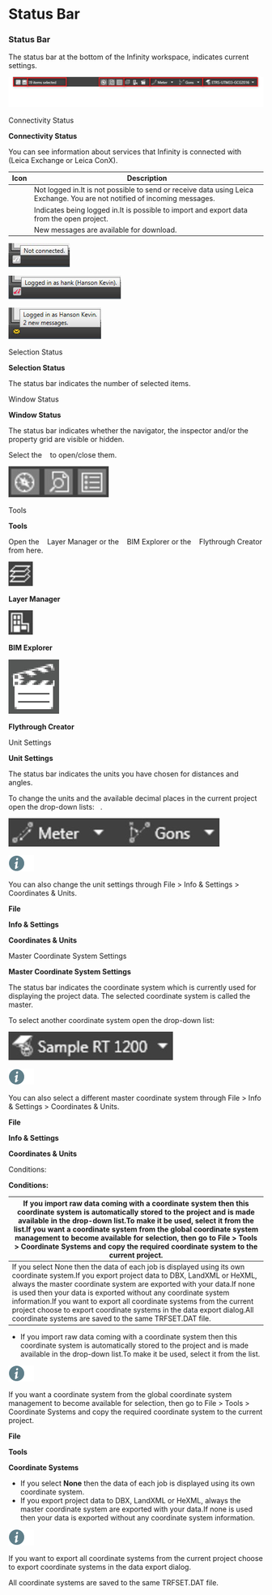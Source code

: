 # Status Bar

### Status Bar

The status bar at the bottom of the Infinity workspace, indicates current settings.

![Image](graphics/01006328.jpg)

Connectivity Status

**Connectivity Status**

You can see information about services that Infinity is connected with (Leica Exchange or Leica ConX).

| Icon | Description |
| --- | --- |
|  | Not logged in.It is not possible to send or receive data using Leica Exchange. You are not notified of incoming messages. |
|  | Indicates being logged in.It is possible to import and export data from the open project. |
|  | New messages are available for download. |

![Image](graphics/00450311.jpg)

![Image](graphics/00450050.jpg)

![Image](graphics/00450044.jpg)

Selection Status

**Selection Status**

The status bar indicates the number of selected items.

Window Status

**Window Status**

The status bar indicates whether the navigator, the inspector and/or the property grid are visible or hidden.

Select the    to open/close them.

![Image](graphics/00467356.jpg)

Tools

**Tools**

Open the    Layer Manager or the    BIM Explorer or the    Flythrough Creator from here.

![Image](graphics/00467240.jpg)

**Layer Manager**

![Image](graphics/00467250.jpg)

**BIM Explorer**

![Image](graphics/01006190.jpg)

**Flythrough Creator**

Unit Settings

**Unit Settings**

The status bar indicates the units you have chosen for distances and angles.

To change the units and the available decimal places in the current project open the drop-down lists:   .

![Image](graphics/00467384.jpg)

![Image](./data/icons/note.gif)

You can also change the unit settings through File > Info & Settings > Coordinates & Units.

**File**

**Info & Settings**

**Coordinates & Units**

Master Coordinate System Settings

**Master Coordinate System Settings**

The status bar indicates the coordinate system which is currently used for displaying the project data. The selected coordinate system is called the master.

To select another coordinate system open the drop-down list:

![Image](graphics/00467470.jpg)

![Image](./data/icons/note.gif)

You can also select a different master coordinate system through File > Info & Settings > Coordinates & Units.

**File**

**Info & Settings**

**Coordinates & Units**

Conditions:

**Conditions:**

| If you import raw data coming with a coordinate system then this coordinate system is automatically stored to the project and is made available in the drop-down list.To make it be used, select it from the list.If you want a coordinate system from the global coordinate system management to become available for selection, then go to File > Tools > Coordinate Systems and copy the required coordinate system to the current project. |
| --- |
| If you select None then the data of each job is displayed using its own coordinate system.If you export project data to DBX, LandXML or HeXML, always the master coordinate system are exported with your data.If none is used then your data is exported without any coordinate system information.If you want to export all coordinate systems from the current project choose to export coordinate systems in the data export dialog.All coordinate systems are saved to the same TRFSET.DAT file. |

- If you import raw data coming with a coordinate system then this coordinate system is automatically stored to the project and is made available in the drop-down list.To make it be used, select it from the list.

![Image](./data/icons/note.gif)

If you want a coordinate system from the global coordinate system management to become available for selection, then go to File > Tools > Coordinate Systems and copy the required coordinate system to the current project.

**File**

**Tools**

**Coordinate Systems**

- If you select **None** then the data of each job is displayed using its own coordinate system.
- If you export project data to DBX, LandXML or HeXML, always the master coordinate system are exported with your data.If none is used then your data is exported without any coordinate system information.

![Image](./data/icons/note.gif)

If you want to export all coordinate systems from the current project choose to export coordinate systems in the data export dialog.

All coordinate systems are saved to the same TRFSET.DAT file.

